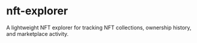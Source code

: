 # nft-explorer
A lightweight NFT explorer for tracking NFT collections, ownership history, and marketplace activity.
